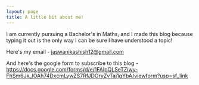 ```yaml
---
layout: page
title: A little bit about me!
---
```

I am currently pursuing a Bachelor's in Maths, and I made this blog because typing it out is the only way I can be sure I have understood a topic! 

Here's my email - jaswanikashish12@gmail.com

And here's the google form to subscribe to this blog - https://docs.google.com/forms/d/e/1FAIpQLSeTZiwy-FhSm6Jk_lOAh74DxcmLywZS7RfJDOryZvTaj1gYbA/viewform?usp=sf_link
